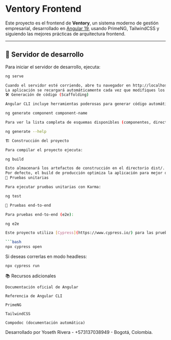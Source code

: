 # Ventory Frontend

Este proyecto es el frontend de **Ventory**, un sistema moderno de gestión empresarial, desarrollado en [Angular 19](https://angular.io/), usando PrimeNG, TailwindCSS y siguiendo las mejores prácticas de arquitectura frontend.

---

## 🚀 Servidor de desarrollo

Para iniciar el servidor de desarrollo, ejecuta:

```bash
ng serve

Cuando el servidor esté corriendo, abre tu navegador en http://localhost:4200/.
La aplicación se recargará automáticamente cada vez que modifiques los archivos fuente.
🛠️ Generación de código (Scaffolding)

Angular CLI incluye herramientas poderosas para generar código automáticamente. Por ejemplo, para crear un nuevo componente:

ng generate component component-name

Para ver la lista completa de esquemas disponibles (componentes, directivas, pipes, etc.):

ng generate --help

🏗️ Construcción del proyecto

Para compilar el proyecto ejecuta:

ng build

Esto almacenará los artefactos de construcción en el directorio dist/.
Por defecto, el build de producción optimiza la aplicación para mejor desempeño y velocidad.
🧪 Pruebas unitarias

Para ejecutar pruebas unitarias con Karma:

ng test

🤖 Pruebas end-to-end

Para pruebas end-to-end (e2e):

ng e2e

Este proyecto utiliza [Cypress](https://www.cypress.io/) para las pruebas e2e. Ejecuta lo siguiente:

```bash
npx cypress open
```

Si deseas correrlas en modo headless:

```bash
npx cypress run
```

📚 Recursos adicionales

    Documentación oficial de Angular

    Referencia de Angular CLI

    PrimeNG

    TailwindCSS

    Compodoc (documentación automática)

Desarrollado por Yoseth Rivera -  +573137038949 - Bogotá, Colombia.
